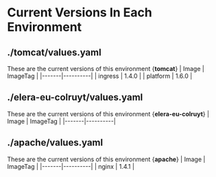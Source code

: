 # Current Versions In Each Environment
## ./tomcat/values.yaml
These are the current versions of this environment {**tomcat**}
| Image | ImageTag |
|-------|----------|
| ingress | 1.4.0 |
| platform | 1.6.0 |
## ./elera-eu-colruyt/values.yaml
These are the current versions of this environment {**elera-eu-colruyt**}
| Image | ImageTag |
|-------|----------|
## ./apache/values.yaml
These are the current versions of this environment {**apache**}
| Image | ImageTag |
|-------|----------|
| nginx | 1.4.1 |
